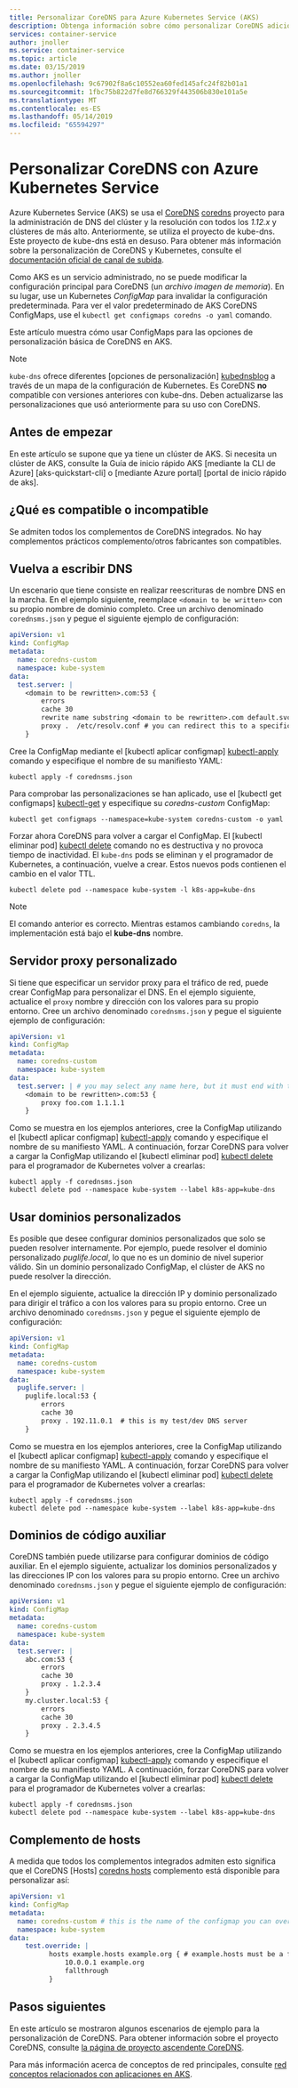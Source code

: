 ```yaml
---
title: Personalizar CoreDNS para Azure Kubernetes Service (AKS)
description: Obtenga información sobre cómo personalizar CoreDNS adición de subdominios o ampliar los puntos de conexión DNS personalizados con Azure Kubernetes Service (AKS)
services: container-service
author: jnoller
ms.service: container-service
ms.topic: article
ms.date: 03/15/2019
ms.author: jnoller
ms.openlocfilehash: 9c67902f8a6c10552ea60fed145afc24f82b01a1
ms.sourcegitcommit: 1fbc75b822d7fe8d766329f443506b830e101a5e
ms.translationtype: MT
ms.contentlocale: es-ES
ms.lasthandoff: 05/14/2019
ms.locfileid: "65594297"
---
```

# <a name="customize-coredns-with-azure-kubernetes-service"></a>Personalizar CoreDNS con Azure Kubernetes Service

Azure Kubernetes Service (AKS) se usa el [CoreDNS] [ coredns] proyecto para la administración de DNS del clúster y la resolución con todos los *1.12.x* y clústeres de más alto. Anteriormente, se utiliza el proyecto de kube-dns. Este proyecto de kube-dns está en desuso. Para obtener más información sobre la personalización de CoreDNS y Kubernetes, consulte el [documentación oficial de canal de subida][corednsk8s].

Como AKS es un servicio administrado, no se puede modificar la configuración principal para CoreDNS (un *archivo imagen de memoria*). En su lugar, use un Kubernetes *ConfigMap* para invalidar la configuración predeterminada. Para ver el valor predeterminado de AKS CoreDNS ConfigMaps, use el `kubectl get configmaps coredns -o yaml` comando.

Este artículo muestra cómo usar ConfigMaps para las opciones de personalización básica de CoreDNS en AKS.

> [!NOTE]
> `kube-dns` ofrece diferentes [opciones de personalización] [ kubednsblog] a través de un mapa de la configuración de Kubernetes. Es CoreDNS **no** compatible con versiones anteriores con kube-dns. Deben actualizarse las personalizaciones que usó anteriormente para su uso con CoreDNS.

## <a name="before-you-begin"></a>Antes de empezar

En este artículo se supone que ya tiene un clúster de AKS. Si necesita un clúster de AKS, consulte la Guía de inicio rápido AKS [mediante la CLI de Azure] [aks-quickstart-cli] o [mediante Azure portal] [portal de inicio rápido de aks].

## <a name="what-is-supportedunsupported"></a>¿Qué es compatible o incompatible

Se admiten todos los complementos de CoreDNS integrados. No hay complementos prácticos complemento/otros fabricantes son compatibles.

## <a name="rewrite-dns"></a>Vuelva a escribir DNS

Un escenario que tiene consiste en realizar reescrituras de nombre DNS en la marcha. En el ejemplo siguiente, reemplace `<domain to be written>` con su propio nombre de dominio completo. Cree un archivo denominado `corednsms.json` y pegue el siguiente ejemplo de configuración:

```yaml
apiVersion: v1
kind: ConfigMap
metadata:
  name: coredns-custom
  namespace: kube-system
data:
  test.server: |
    <domain to be rewritten>.com:53 {
        errors
        cache 30
        rewrite name substring <domain to be rewritten>.com default.svc.cluster.local
        proxy .  /etc/resolv.conf # you can redirect this to a specific DNS server such as 10.0.0.10
    }
```

Cree la ConfigMap mediante el [kubectl aplicar configmap] [ kubectl-apply] comando y especifique el nombre de su manifiesto YAML:

```console
kubectl apply -f corednsms.json
```

Para comprobar las personalizaciones se han aplicado, use el [kubectl get configmaps] [ kubectl-get] y especifique su *coredns-custom* ConfigMap:

```
kubectl get configmaps --namespace=kube-system coredns-custom -o yaml
```

Forzar ahora CoreDNS para volver a cargar el ConfigMap. El [kubectl eliminar pod] [ kubectl delete] comando no es destructiva y no provoca tiempo de inactividad. El `kube-dns` pods se eliminan y el programador de Kubernetes, a continuación, vuelve a crear. Estos nuevos pods contienen el cambio en el valor TTL.

```console
kubectl delete pod --namespace kube-system -l k8s-app=kube-dns
```

> [!Note]
> El comando anterior es correcto. Mientras estamos cambiando `coredns`, la implementación está bajo el **kube-dns** nombre.

## <a name="custom-proxy-server"></a>Servidor proxy personalizado

Si tiene que especificar un servidor proxy para el tráfico de red, puede crear ConfigMap para personalizar el DNS. En el ejemplo siguiente, actualice el `proxy` nombre y dirección con los valores para su propio entorno. Cree un archivo denominado `corednsms.json` y pegue el siguiente ejemplo de configuración:

```yaml
apiVersion: v1
kind: ConfigMap
metadata:
  name: coredns-custom
  namespace: kube-system
data:
  test.server: | # you may select any name here, but it must end with the .server file extension
    <domain to be rewritten>.com:53 {
        proxy foo.com 1.1.1.1
    }
```

Como se muestra en los ejemplos anteriores, cree la ConfigMap utilizando el [kubectl aplicar configmap] [ kubectl-apply] comando y especifique el nombre de su manifiesto YAML. A continuación, forzar CoreDNS para volver a cargar la ConfigMap utilizando el [kubectl eliminar pod] [ kubectl delete] para el programador de Kubernetes volver a crearlas:

```console
kubectl apply -f corednsms.json
kubectl delete pod --namespace kube-system --label k8s-app=kube-dns
```

## <a name="use-custom-domains"></a>Usar dominios personalizados

Es posible que desee configurar dominios personalizados que solo se pueden resolver internamente. Por ejemplo, puede resolver el dominio personalizado *puglife.local*, lo que no es un dominio de nivel superior válido. Sin un dominio personalizado ConfigMap, el clúster de AKS no puede resolver la dirección.

En el ejemplo siguiente, actualice la dirección IP y dominio personalizado para dirigir el tráfico a con los valores para su propio entorno. Cree un archivo denominado `corednsms.json` y pegue el siguiente ejemplo de configuración:

```yaml
apiVersion: v1
kind: ConfigMap
metadata:
  name: coredns-custom
  namespace: kube-system
data:
  puglife.server: |
    puglife.local:53 {
        errors
        cache 30
        proxy . 192.11.0.1  # this is my test/dev DNS server
    }
```

Como se muestra en los ejemplos anteriores, cree la ConfigMap utilizando el [kubectl aplicar configmap] [ kubectl-apply] comando y especifique el nombre de su manifiesto YAML. A continuación, forzar CoreDNS para volver a cargar la ConfigMap utilizando el [kubectl eliminar pod] [ kubectl delete] para el programador de Kubernetes volver a crearlas:

```console
kubectl apply -f corednsms.json
kubectl delete pod --namespace kube-system --label k8s-app=kube-dns
```

## <a name="stub-domains"></a>Dominios de código auxiliar

CoreDNS también puede utilizarse para configurar dominios de código auxiliar. En el ejemplo siguiente, actualizar los dominios personalizados y las direcciones IP con los valores para su propio entorno. Cree un archivo denominado `corednsms.json` y pegue el siguiente ejemplo de configuración:

```yaml
apiVersion: v1
kind: ConfigMap
metadata:
  name: coredns-custom
  namespace: kube-system
data:
  test.server: |
    abc.com:53 {
        errors
        cache 30
        proxy . 1.2.3.4
    }
    my.cluster.local:53 {
        errors
        cache 30
        proxy . 2.3.4.5
    }

```

Como se muestra en los ejemplos anteriores, cree la ConfigMap utilizando el [kubectl aplicar configmap] [ kubectl-apply] comando y especifique el nombre de su manifiesto YAML. A continuación, forzar CoreDNS para volver a cargar la ConfigMap utilizando el [kubectl eliminar pod] [ kubectl delete] para el programador de Kubernetes volver a crearlas:

```console
kubectl apply -f corednsms.json
kubectl delete pod --namespace kube-system --label k8s-app=kube-dns
```

## <a name="hosts-plugin"></a>Complemento de hosts

A medida que todos los complementos integrados admiten esto significa que el CoreDNS [Hosts] [ coredns hosts] complemento está disponible para personalizar así:

```yaml
apiVersion: v1
kind: ConfigMap
metadata:
  name: coredns-custom # this is the name of the configmap you can overwrite with your changes
  namespace: kube-system
data:
    test.override: |
          hosts example.hosts example.org { # example.hosts must be a file
              10.0.0.1 example.org
              fallthrough
          }
```

## <a name="next-steps"></a>Pasos siguientes

En este artículo se mostraron algunos escenarios de ejemplo para la personalización de CoreDNS. Para obtener información sobre el proyecto CoreDNS, consulte [la página de proyecto ascendente CoreDNS][coredns].

Para más información acerca de conceptos de red principales, consulte [red conceptos relacionados con aplicaciones en AKS][concepts-network].

<!-- LINKS - external -->
[kubednsblog]: https://www.danielstechblog.io/using-custom-dns-server-for-domain-specific-name-resolution-with-azure-kubernetes-service/
[coredns]: https://coredns.io/
[corednsk8s]: https://kubernetes.io/docs/tasks/administer-cluster/dns-custom-nameservers/#coredns
[dnscache]: https://coredns.io/plugins/cache/
[kubectl-apply]: https://kubernetes.io/docs/reference/generated/kubectl/kubectl-commands#apply
[kubectl-get]: https://kubernetes.io/docs/reference/generated/kubectl/kubectl-commands#get
[kubectl delete]: https://kubernetes.io/docs/reference/generated/kubectl/kubectl-commands#delete
[coredns hosts]: https://coredns.io/plugins/hosts/

<!-- LINKS - external -->
[concepts-network]: concepts-network.md

